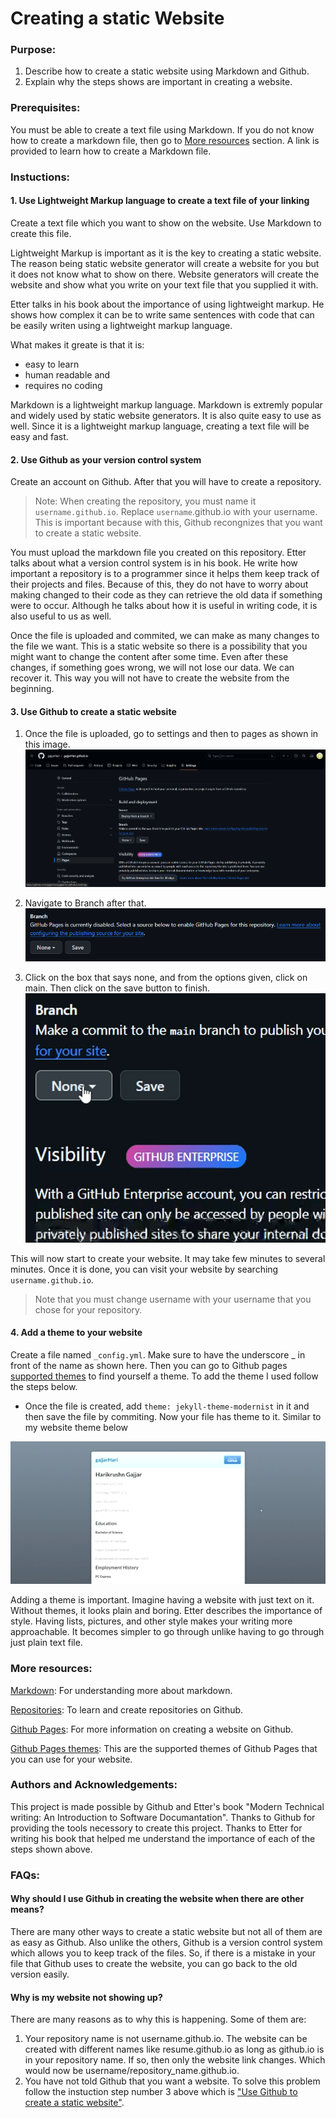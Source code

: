 # Creating a static Website
### Purpose:
1. Describe how to create a static website using Markdown and Github.
2. Explain why the steps shows are important in creating a website.
### Prerequisites:
You must be able to create a text file using Markdown. If you do not know how to create a markdown file, then go to [More resources](#More-resources:) section. A link is provided to learn how to create a Markdown file.
### Instuctions:

#### 1. Use Lightweight Markup language to create a text file of your linking
Create a text file which you want to show on the website. Use Markdown to create this file.

Lightweight Markup is important as it is the key to creating a static website. The reason being static website generator will create a website for you but it does not know what to show on there. Website generators will create the website and show what you write on your text file that you supplied it with.

Etter talks in his book about the importance of using lightweight markup. He shows how complex it can be to write same sentences with code that can be easily writen using a lightweight markup language.

What makes it greate is that it is: 

* easy to learn
* human readable and
* requires no coding

Markdown is a lightweight markup language. Markdown is extremly popular and widely used by static website generators. It is also quite easy to use as well. Since it is a lightweight markup language, creating a text file will be easy and fast.

#### 2. Use Github as your version control system

Create an account on Github. After that you will have to create a repository.

> Note:   When creating the repository, you must name it ```username.github.io```. Replace ```username```.github.io with your username. This is important because with this, Github recongnizes that you want to create a static website.

You must upload the markdown file you created on this repository. Etter talks about what a version control system is in his book. He write how important a repository is to a programmer since it helps them keep track of their projects and files. Because of this, they do not have to worry about making changed to their code as they can retrieve the old data if something were to occur. Although he talks about how it is useful in writing code, it is also useful to us as well.

Once the file is uploaded and commited, we can make as many changes to the file we want. This is a static website so there is a possibility that you might want to change the content after some time. Even after these changes, if something goes wrong, we will not lose our data. We can recover it. This way you will not have to create the website from the beginning.

#### 3. Use Github to create a static website

 1. Once the file is uploaded, go to settings and then to pages as shown in this image.
    ![](files_for_README/Twelth.png)

 3. Navigate to Branch after that.
    ![](files_for_README/TwelthBox.png)

 5. Click on the box that says none, and from the options given, click on main. Then click on the save button to finish.
    ![](files_for_README/gif_me.gif)

This will now start to create your website. It may take few minutes to several minutes. Once it is done, you can visit your website by searching ```username.github.io```.
> Note that you must change username with your username that you chose for your repository.


#### 4. Add a theme to your website
Create a file named ```_config.yml```. Make sure to have the underscore _ in front of the name as shown here. Then you can go to Github pages [supported themes](https://pages.github.com/themes/) to find yourself a theme. To add the theme I used follow the steps below.

 * Once the file is created, add ```theme: jekyll-theme-modernist``` in it and then save the file by commiting. Now your file has theme to it. Similar to my website theme below

![](files_for_README/GIFMaker_me.gif)

Adding a theme is important. Imagine having a website with just text on it. Without themes, it looks plain and boring. Etter describes the importance of style. Having lists, pictures, and other style makes your writing more approachable. It becomes simpler to go through unlike having to go through just plain text file.


### More resources:
[Markdown](https://commonmark.org/help/tutorial/): For understanding more about markdown.

[Repositories](https://docs.github.com/en/repositories/creating-and-managing-repositories/quickstart-for-repositories): To learn and create repositories on Github.

[Github Pages](https://docs.github.com/en/pages/getting-started-with-github-pages/creating-a-github-pages-site): For more information on creating a website on Github.

[Github Pages themes](https://docs.github.com/en/pages/setting-up-a-github-pages-site-with-jekyll/adding-a-theme-to-your-github-pages-site-using-jekyll): This are the supported themes of Github Pages that you can use for your website.


### Authors and Acknowledgements:
This project is made possible by Github and Etter's book "Modern Technical writing: An Introduction to Software Documantation". Thanks to Github for providing the tools necessory to create this project. Thanks to Etter for writing his book that helped me understand the importance of each of the steps shown above.

### FAQs:
#### Why should I use Github in creating the website when there are other means?

There are many other ways to create a static website but not all of them are as easy as Github. Also unlike the others, Github is a version control system which allows you to keep track of the files. So, if there is a mistake in your file that Github uses to create the website, you can go back to the old version easily.

#### Why is my website not showing up?

There are many reasons as to why this is happening. Some of them are:
    
1. Your repository name is not username.github.io. The website can be created with different names like resume.github.io as long as github.io is in your repository name. If so, then only the website link changes. Which would now be username/repository_name.github.io.
2. You have not told Github that you want a website. To solve this problem follow the instuction step number 3 above which is ["Use Github to create a static website"](#3-use-github-to-create-a-static-website).
